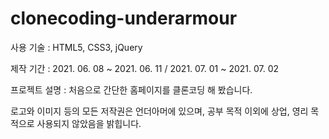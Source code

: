 # clonecoding-underarmour
사용 기술 : HTML5, CSS3, jQuery

제작 기간 : 2021. 06. 08 ~ 2021. 06. 11 / 2021. 07. 01 ~ 2021. 07. 02

프로젝트 설명 : 처음으로 간단한 홈페이지를 클론코딩 해 봤습니다.

로고와 이미지 등의 모든 저작권은 언더아머에 있으며, 공부 목적 이외에 상업, 영리 목적으로 사용되지 않았음을 밝힙니다.
